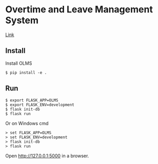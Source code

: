 Overtime and Leave Management System 
======

[Link](https://olms.shlib.cf)


Install
-------

Install OLMS

    $ pip install -e .

Run
---

    $ export FLASK_APP=OLMS
    $ export FLASK_ENV=development
    $ flask init-db
    $ flask run

Or on Windows cmd

    > set FLASK_APP=OLMS
    > set FLASK_ENV=development
    > flask init-db
    > flask run

Open http://127.0.0.1:5000 in a browser.
